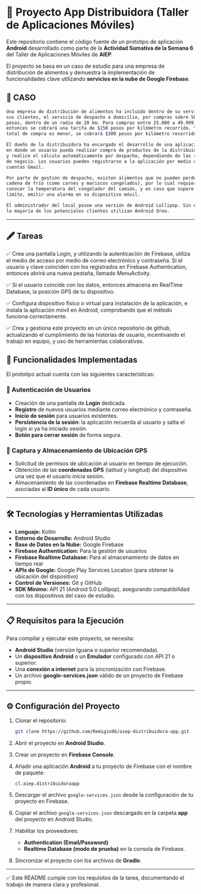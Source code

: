 # 📱 Proyecto App Distribuidora (Taller de Aplicaciones Móviles)

Este repositorio contiene el código fuente de un prototipo de aplicación **Android** desarrollado como parte de la **Actividad Sumativa de la Semana 6** del Taller de Aplicaciones Móviles de **AIEP**.

El proyecto se basa en un caso de estudio para una empresa de distribución de alimentos y demuestra la implementación de funcionalidades clave utilizando **servicios en la nube de Google Firebase**.

## 📃 CASO

```bash
Una empresa de distribución de alimentos ha incluido dentro de su servicio a
sus clientes, el servicio de despacho a domicilio, por compras sobre 50 mil
pesos, dentro de un radio de 20 km. Para compras entre 25.000 a 49.999,
entonces se cobrará una tarifa de $150 pesos por kilómetro recorrido. Y si el
total de compra es menor, se cobrará $300 pesos por kilómetro recorrido.

El dueño de la distribuidora ha encargado el desarrollo de una aplicación,
en donde un usuario pueda realizar compra de productos de la distribuidora,
y realice el cálculo automáticamente por despacho, dependiendo de las reglas
de negocio. Los usuarios pueden registrarse a la aplicación por medio de
cuentas Gmail.

Por parte de gestión de despacho, existen alimentos que no pueden perder la
cadena de frío (como carnes y mariscos congelados), por lo cual requiere
conocer la temperatura del congelador del camión, y en caso que supere el
límite, emitir una alarma en su dispositivo móvil.

El administrador del local posee una versión de Android Lollipop. Sin embargo,
la mayoría de los potenciales clientes utilizan Android Oreo.

```


---

## 🖋️ Tareas 

✅ Crea una pantalla Login, y utilizando la autenticación de Firebase, utiliza el medio de
acceso por medio de correo electrónico y contraseña. Si el usuario y clave coinciden
con los registrados en Firebase Authentication, entonces abrirá una nueva pestaña,
llamado MenuActivity.

✅ Si el usuario coincide con los datos, entonces almacena en RealTime Database, la
posición GPS de tu dispositivo.

✅ Configura dispositivo físico o virtual para instalación de la aplicación, e instala la
aplicación móvil en Android, comprobando que el método funciona correctamente.

✅ Crea y gestiona este proyecto en un único repositorio de github, actualizando el
cumplimiento de las historias de usuario, incentivando el trabajo en equipo, y uso de
herramientas colaborativas.

## 🚀 Funcionalidades Implementadas

El prototipo actual cuenta con las siguientes características:

### 🔑 Autenticación de Usuarios

* Creación de una pantalla de **Login** dedicada.
* **Registro** de nuevos usuarios mediante correo electrónico y contraseña.
* **Inicio de sesión** para usuarios existentes.
* **Persistencia de la sesión**: la aplicación recuerda al usuario y salta el login si ya ha iniciado sesión.
* **Botón para cerrar sesión** de forma segura.

### 📍 Captura y Almacenamiento de Ubicación GPS

* Solicitud de permisos de ubicación al usuario en tiempo de ejecución.
* Obtención de las **coordenadas GPS** (latitud y longitud) del dispositivo una vez que el usuario inicia sesión.
* Almacenamiento de las coordenadas en **Firebase Realtime Database**, asociadas al **ID único** de cada usuario.

---

## 🛠️ Tecnologías y Herramientas Utilizadas

* **Lenguaje:** Kotlin
* **Entorno de Desarrollo:** Android Studio
* **Base de Datos en la Nube:** Google Firebase
* **Firebase Authentication:** Para la gestión de usuarios
* **Firebase Realtime Database:** Para el almacenamiento de datos en tiempo real
* **APIs de Google:** Google Play Services Location (para obtener la ubicación del dispositivo)
* **Control de Versiones:** Git y GitHub
* **SDK Mínimo:** API 21 (Android 5.0 Lollipop), asegurando compatibilidad con los dispositivos del caso de estudio.

---

## 📋 Requisitos para la Ejecución

Para compilar y ejecutar este proyecto, se necesita:

* **Android Studio** (versión Iguana o superior recomendada).
* Un **dispositivo Android** o un **Emulador** configurado con API 21 o superior.
* Una **conexión a internet** para la sincronización con Firebase.
* Un archivo **google-services.json** válido de un proyecto de Firebase propio.

---

## ⚙️ Configuración del Proyecto

1. Clonar el repositorio:

   ```bash
   git clone https://github.com/Remigio96/aiep-distribuidora-app.git
   ```

2. Abrir el proyecto en **Android Studio**.

3. Crear un proyecto en **Firebase Console**.

4. Añadir una aplicación **Android** a tu proyecto de Firebase con el nombre de paquete:

   ```
   cl.aiep.distribuidoraapp
   ```

5. Descargar el archivo `google-services.json` desde la configuración de tu proyecto en Firebase.

6. Copiar el archivo `google-services.json` descargado en la carpeta **app** del proyecto en Android Studio.

7. Habilitar los proveedores:

   * **Authentication (Email/Password)**
   * **Realtime Database (modo de prueba)**
     en la consola de Firebase.

8. Sincronizar el proyecto con los archivos de **Gradle**.

---

✅ Este README cumple con los requisitos de la tarea, documentando el trabajo de manera clara y profesional.

